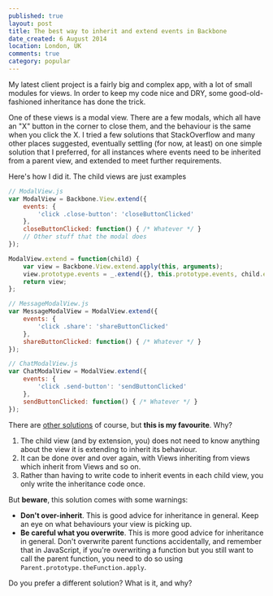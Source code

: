 ```yaml
---
published: true
layout: post
title: The best way to inherit and extend events in Backbone
date_created: 6 August 2014
location: London, UK
comments: true
category: popular
---
```


My latest client project is a fairly big and complex app, with a lot of small modules for views. In order to keep my code nice and DRY, some good-old-fashioned inheritance has done the trick.

One of these views is a modal view. There are a few modals, which all have an "X" button in the corner to close them, and the behaviour is the same when you click the X. I tried a few solutions that StackOverflow and many other places suggested, eventually settling (for now, at least) on one simple solution that I preferred, for all instances where events need to be inherited from a parent view, and extended to meet further requirements.

Here's how I did it. The child views are just examples

```js
// ModalView.js
var ModalView = Backbone.View.extend({
	events: {
		'click .close-button': 'closeButtonClicked'
	},
	closeButtonClicked: function() { /* Whatever */ }
	// Other stuff that the modal does
});

ModalView.extend = function(child) {
	var view = Backbone.View.extend.apply(this, arguments);
	view.prototype.events = _.extend({}, this.prototype.events, child.events);
	return view;
};

// MessageModalView.js
var MessageModalView = ModalView.extend({
	events: {
		'click .share': 'shareButtonClicked'
	},
	shareButtonClicked: function() { /* Whatever */ }
});

// ChatModalView.js
var ChatModalView = ModalView.extend({
	events: {
		'click .send-button': 'sendButtonClicked'
	},
	sendButtonClicked: function() { /* Whatever */ }
});
```

There are [other solutions](http://stackoverflow.com/a/9403713/403406) of course, but **this is my favourite**. Why?

1. The child view (and by extension, you) does not need to know anything about the view it is extending to inherit its behaviour.
2. It can be done over and over again, with Views inheriting from views which inherit from Views and so on.
3. Rather than having to write code to inherit events in each child view, you only write the inheritance code once.

But **beware**, this solution comes with some warnings:

* **Don't over-inherit**. This is good advice for inheritance in general. Keep an eye on what behaviours your view is picking up.
* **Be careful what you overwrite**. This is more good advice for inheritance in general. Don't overwrite parent functions accidentally, and remember that in JavaScript, if you're overwriting a function but you still want to call the parent function, you need to do so using `Parent.prototype.theFunction.apply`.

Do you prefer a different solution? What is it, and why?